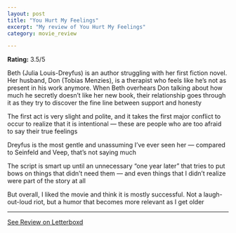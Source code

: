 ```yaml
---
layout: post
title: "You Hurt My Feelings"
excerpt: "My review of You Hurt My Feelings"
category: movie_review

---
```


**Rating:** 3.5/5

Beth (Julia Louis-Dreyfus)  is an author struggling with her first fiction novel. Her husband, Don (Tobias Menzies), is a therapist who feels like he’s not as present in his work anymore. When Beth overhears Don talking about how much he secretly doesn’t like her new book, their relationship goes through it as they try to discover the fine line between support and honesty

The first act is very slight and polite, and it takes the first major conflict to occur to realize that it is intentional — these are people who are too afraid to say their true feelings

Dreyfus is the most gentle and unassuming I’ve ever seen her — compared to Seinfeld and Veep, that’s not saying much

The script is smart up until an unnecessary “one year later” that tries to put bows on things that didn’t need them — and even things that I didn’t realize were part of the story at all

But overall, I liked the movie and think it is mostly successful. Not a laugh-out-loud riot, but a humor that becomes more relevant as I get older

<hr>

[See Review on Letterboxd](https://boxd.it/4nr95H)
